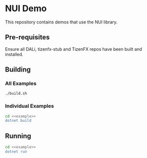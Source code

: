 # NUI Demo
This repository contains demos that use the NUI library.

## Pre-requisites
Ensure all DALi, tizenfx-stub and TizenFX repos have been built and installed.

## Building
### All Examples
```bash
./build.sh
```
### Individual Examples
```bash
cd <<example>>
dotnet build
```

## Running
```bash
cd <<example>>
dotnet run
```
